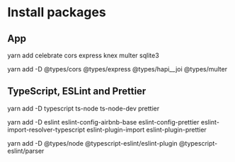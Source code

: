 # Install packages

## App

yarn add celebrate cors express knex multer sqlite3

yarn add -D @types/cors @types/express @types/hapi\_\_joi @types/multer

## TypeScript, ESLint and Prettier

yarn add -D typescript ts-node ts-node-dev prettier

yarn add -D eslint eslint-config-airbnb-base eslint-config-prettier eslint-import-resolver-typescript eslint-plugin-import eslint-plugin-prettier

yarn add -D @types/node @typescript-eslint/eslint-plugin @typescript-eslint/parser

